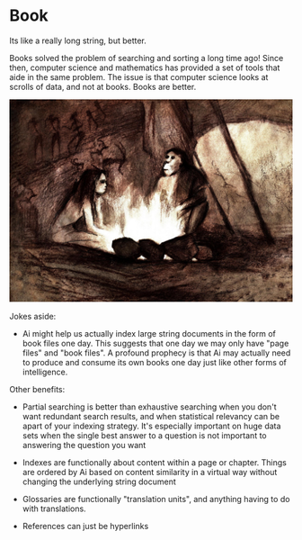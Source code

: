 # Book
Its like a really long string, but better.

Books solved the problem of searching and sorting a long time ago! Since then, computer science and mathematics has provided a set of tools that aide in the same problem. The issue is that computer science looks at scrolls of data, and not at books. Books are better.

<img src="https://github.com/ItsZeusBro/Book/blob/36d7bec2d3ca3d23673540738009e4be8ca37863/Neanderthals.jpeg"/>

Jokes aside: 
- Ai might help us actually index large string documents in the form of book files one day.
This suggests that one day we may only have "page files" and "book files". 
A profound prophecy is that Ai may actually need to produce and consume its own books one day just like other forms of intelligence.

Other benefits: 
- Partial searching is better than exhaustive searching when you don't want redundant search results, and when statistical relevancy can be apart of your indexing strategy. It's especially important on huge data sets when the single best answer to a question is not important to answering the question you want

- Indexes are functionally about content within a page or chapter. Things are ordered by Ai based on content similarity in a virtual way without changing the underlying string document
- Glossaries are functionally "translation units", and anything having to do with translations.
- References can just be hyperlinks

